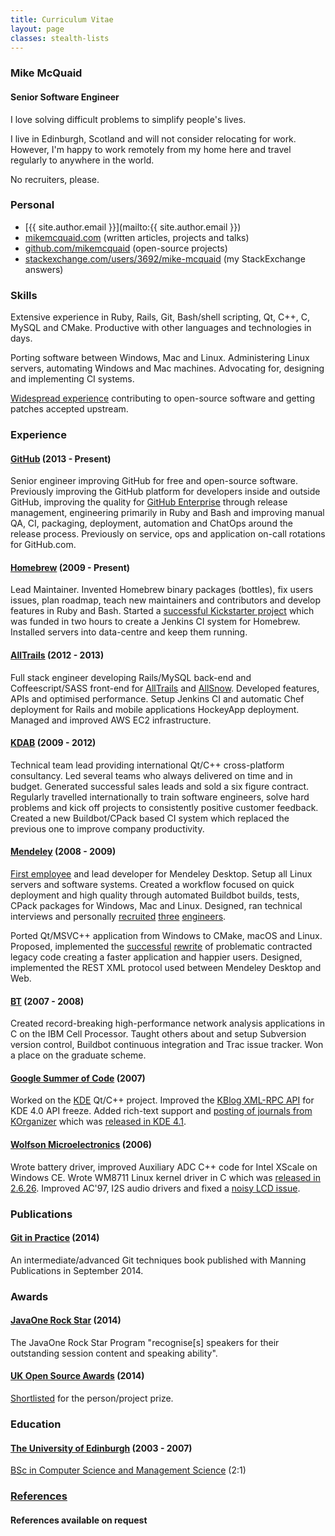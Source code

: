 ```yaml
---
title: Curriculum Vitae
layout: page
classes: stealth-lists
---
```

### Mike McQuaid

#### Senior Software Engineer
I love solving difficult problems to simplify people's lives.

I live in Edinburgh, Scotland and will not consider relocating for work. However, I'm happy to work remotely from my home here and travel regularly to anywhere in the world.

No recruiters, please.

### Personal
* [{{ site.author.email }}](mailto:{{ site.author.email }})
* [mikemcquaid.com](/) (written articles, projects and talks)
* [github.com/mikemcquaid](https://github.com/mikemcquaid) (open-source projects)
* [stackexchange.com/users/3692/mike-mcquaid](http://stackexchange.com/users/3692/mike-mcquaid) (my StackExchange answers)

### Skills
Extensive experience in Ruby, Rails, Git, Bash/shell scripting, Qt, C++, C, MySQL and CMake. Productive with other languages and technologies in days.

Porting software between Windows, Mac and Linux. Administering Linux servers,  automating Windows and Mac machines. Advocating for, designing and implementing CI systems.

[Widespread experience](https://www.openhub.net/accounts/mikemcquaid) contributing to open-source software and getting patches accepted upstream.

### Experience

#### [GitHub](http://github.com/) (2013 - Present)
Senior engineer improving GitHub for free and open-source software. Previously improving the GitHub platform for developers inside and outside GitHub, improving the quality for [GitHub Enterprise](https://enterprise.github.com) through release management, engineering primarily in Ruby and Bash and improving manual QA, CI, packaging, deployment, automation and ChatOps around the release process. Previously on service, ops and application on-call rotations for GitHub.com.

#### [Homebrew](https://github.com/Homebrew/homebrew/) (2009 - Present)
Lead Maintainer. Invented Homebrew binary packages (bottles), fix users issues, plan roadmap, teach new maintainers and contributors and develop features in Ruby and Bash. Started a [successful Kickstarter project](http://www.kickstarter.com/projects/homebrew/brew-test-bot) which was funded in two hours to create a Jenkins CI system for Homebrew. Installed servers into data-centre and keep them running.

#### [AllTrails](http://alltrails.com/) (2012 - 2013)
Full stack engineer developing Rails/MySQL back-end and Coffeescript/SASS front-end for [AllTrails](http://alltrails.com/) and [AllSnow](http://allsnow.com). Developed features, APIs and optimised performance. Setup Jenkins CI and automatic Chef deployment for Rails and mobile applications HockeyApp deployment. Managed and improved AWS EC2 infrastructure.

#### [KDAB](http://kdab.com/) (2009 - 2012)
Technical team lead providing international Qt/C++ cross-platform consultancy. Led several teams who always delivered on time and in budget. Generated successful sales leads and sold a six figure contract. Regularly travelled internationally to train software engineers, solve hard problems and kick off projects to consistently positive customer feedback. Created a new Buildbot/CPack based CI system which replaced the previous one to improve company productivity.

#### [Mendeley](http://www.mendeley.com/) (2008 - 2009)
[First employee](http://blog.mendeley.com/start-up-life/mike-arthur-joins-team-mendeley/) and lead developer for Mendeley Desktop. Setup all Linux servers and software systems. Created a workflow focused on quick deployment and high quality through automated Buildbot builds, tests, CPack packages for Windows, Mac and Linux. Designed, ran technical interviews and personally [recruited](http://blog.mendeley.com/start-up-life/introducing-fred-amir-and-a-bond-villain/) [three](http://blog.mendeley.com/academic-life/an-excellent-euroscience-adventure-part-ii/) [engineers](http://blog.mendeley.com/research-miscellanea/a-new-knight-joins-mendeleys-round-table/).

Ported Qt/MSVC++ application from Windows to CMake, macOS and Linux. Proposed, implemented the [successful](http://blog.mendeley.com/academic-features/mendeley-desktop-the-mvc-strikes-back/) [rewrite](http://blog.mendeley.com/academic-features/mendeley-desktop-the-about-dialogue-and-the-refactor/) of problematic contracted legacy code creating a faster application and happier users. Designed, implemented the REST XML protocol used between Mendeley Desktop and Web.

#### [BT](http://www.bt.com/) (2007 - 2008)
Created record-breaking high-performance network analysis applications in C on the IBM Cell Processor. Taught others about and setup Subversion version control, Buildbot continuous integration and Trac issue tracker. Won a place on the graduate scheme.

#### [Google Summer of Code](http://code.google.com/soc/) (2007)
Worked on the [KDE](http://www.kde.org/) Qt/C++ project. Improved the [KBlog XML-RPC API](https://api.kde.org/4.12-api/kdepimlibs-apidocs/kblog/html/index.html) for KDE 4.0 API freeze. Added rich-text support and [posting of journals from KOrganizer](http://mikemcquaid.com/2008/09/27/kde-blog-from-korganizer-howto/) which was [released in KDE 4.1](http://www.kde.org/announcements/4.1/).

#### [Wolfson Microelectronics](http://www.wolfsonmicro.com/) (2006)
Wrote battery driver, improved Auxiliary ADC C++ code for Intel XScale on Windows CE. Wrote WM8711 Linux kernel driver in C which was [released in 2.6.26](https://github.com/mirrors/linux-2.6/commit/bd6d417743d941c3e5eabb21abbcac9737f11061). Improved AC'97, I2S audio drivers and fixed a [noisy LCD issue](http://bugs.openembedded.org/show_bug.cgi?id=1316).

### Publications

#### [Git in Practice](https://training.github.com/kit/foundations/) (2014)
An intermediate/advanced Git techniques book published with Manning Publications in September 2014.

### Awards

#### [JavaOne Rock Star](https://www.oracle.com/javaone/rock-star-wall-of-fame.html#McQuaid) (2014)
The JavaOne Rock Star Program "recognise[s] speakers for their outstanding session content and speaking ability".

#### [UK Open Source Awards](http://opensourceawards.org/) (2014)
[Shortlisted](https://web.archive.org/web/20140612092602/http://www.opensourceawards.org/index.php/winners) for the person/project prize.

### Education

#### [The University of Edinburgh](http://www.ed.ac.uk/home) (2003 - 2007)
[BSc in Computer Science and Management Science](http://www.inf.ed.ac.uk/undergraduate/csms.html) (2:1)

### [References](/references.md)

#### References available on request
